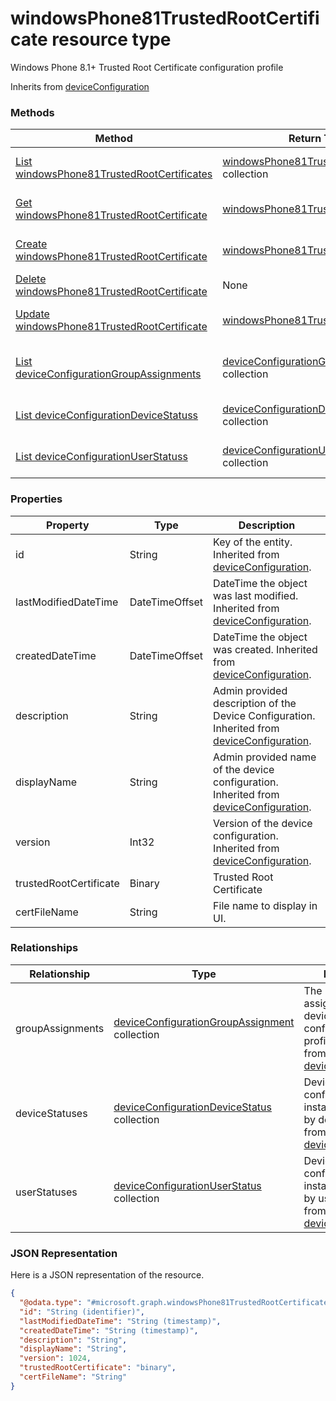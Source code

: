 # windowsPhone81TrustedRootCertificate resource type

Windows Phone 8.1+ Trusted Root Certificate configuration profile

Inherits from [deviceConfiguration](deviceConfiguration.md)

### Methods
|Method|Return Type|Description|
|---|---|---|
|[List windowsPhone81TrustedRootCertificates](../api/windowsPhone81TrustedRootCertificate_list.md)|[windowsPhone81TrustedRootCertificate](windowsPhone81TrustedRootCertificate.md) collection|List properties and relationships of the [windowsPhone81TrustedRootCertificate](../resource/windowsPhone81TrustedRootCertificate.md) objects.|
|[Get windowsPhone81TrustedRootCertificate](../api/windowsPhone81TrustedRootCertificate_get.md)|[windowsPhone81TrustedRootCertificate](windowsPhone81TrustedRootCertificate.md)|Read properties and relationships of the [windowsPhone81TrustedRootCertificate](../resource/windowsPhone81TrustedRootCertificate.md) object.|
|[Create windowsPhone81TrustedRootCertificate](../api/windowsPhone81TrustedRootCertificate_create.md)|[windowsPhone81TrustedRootCertificate](windowsPhone81TrustedRootCertificate.md)|Create a new [windowsPhone81TrustedRootCertificate](../resource/windowsPhone81TrustedRootCertificate.md) object.|
|[Delete windowsPhone81TrustedRootCertificate](../api/windowsPhone81TrustedRootCertificate_delete.md)|None|Deletes a [windowsPhone81TrustedRootCertificate](../resource/windowsPhone81TrustedRootCertificate.md).|
|[Update windowsPhone81TrustedRootCertificate](../api/windowsPhone81TrustedRootCertificate_update.md)|[windowsPhone81TrustedRootCertificate](windowsPhone81TrustedRootCertificate.md)|Update the properties of a [windowsPhone81TrustedRootCertificate](../resource/windowsPhone81TrustedRootCertificate.md) object.|
|[List deviceConfigurationGroupAssignments](../api/windowsPhone81TrustedRootCertificate_list_deviceConfigurationGroupAssignment.md)|[deviceConfigurationGroupAssignment](deviceConfigurationGroupAssignment.md) collection|Get the deviceConfigurationGroupAssignments from the groupAssignments navigation property.|
|[List deviceConfigurationDeviceStatuss](../api/windowsPhone81TrustedRootCertificate_list_deviceConfigurationDeviceStatus.md)|[deviceConfigurationDeviceStatus](deviceConfigurationDeviceStatus.md) collection|Get the deviceConfigurationDeviceStatuss from the deviceStatuses navigation property.|
|[List deviceConfigurationUserStatuss](../api/windowsPhone81TrustedRootCertificate_list_deviceConfigurationUserStatus.md)|[deviceConfigurationUserStatus](deviceConfigurationUserStatus.md) collection|Get the deviceConfigurationUserStatuss from the userStatuses navigation property.|

### Properties
|Property|Type|Description|
|---|---|---|
|id|String|Key of the entity. Inherited from [deviceConfiguration](deviceConfiguration.md).|
|lastModifiedDateTime|DateTimeOffset|DateTime the object was last modified. Inherited from [deviceConfiguration](deviceConfiguration.md).|
|createdDateTime|DateTimeOffset|DateTime the object was created. Inherited from [deviceConfiguration](deviceConfiguration.md).|
|description|String|Admin provided description of the Device Configuration. Inherited from [deviceConfiguration](deviceConfiguration.md).|
|displayName|String|Admin provided name of the device configuration. Inherited from [deviceConfiguration](deviceConfiguration.md).|
|version|Int32|Version of the device configuration. Inherited from [deviceConfiguration](deviceConfiguration.md).|
|trustedRootCertificate|Binary|Trusted Root Certificate|
|certFileName|String|File name to display in UI.|

### Relationships
|Relationship|Type|Description|
|---|---|---|
|groupAssignments|[deviceConfigurationGroupAssignment](deviceConfigurationGroupAssignment.md) collection|The list of group assignments for the device configuration profile. Inherited from [deviceConfiguration](deviceConfiguration.md)|
|deviceStatuses|[deviceConfigurationDeviceStatus](deviceConfigurationDeviceStatus.md) collection|Device configuration installation stauts by device. Inherited from [deviceConfiguration](deviceConfiguration.md)|
|userStatuses|[deviceConfigurationUserStatus](deviceConfigurationUserStatus.md) collection|Device configuration installation stauts by user. Inherited from [deviceConfiguration](deviceConfiguration.md)|

### JSON Representation
Here is a JSON representation of the resource.
<!-- {
  "blockType": "resource",
  "keyProperty": "id",
  "@odata.type": "microsoft.graph.windowsPhone81TrustedRootCertificate"
}
-->
```json
{
  "@odata.type": "#microsoft.graph.windowsPhone81TrustedRootCertificate",
  "id": "String (identifier)",
  "lastModifiedDateTime": "String (timestamp)",
  "createdDateTime": "String (timestamp)",
  "description": "String",
  "displayName": "String",
  "version": 1024,
  "trustedRootCertificate": "binary",
  "certFileName": "String"
}
```

